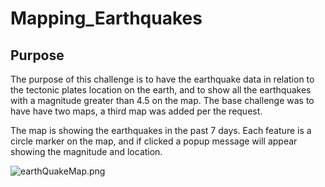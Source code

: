 # Mapping_Earthquakes

## Purpose
The purpose of this challenge is to have the earthquake data in relation to the tectonic plates location on the earth, and to show all the earthquakes with a magnitude greater than 4.5 on the map. The base challenge was to have have two maps, a third map was added per the request. 

The map is showing the earthquakes in the past 7 days. Each feature is a circle marker on the map, and if clicked a popup message will appear showing the magnitude and location.

![earthQuakeMap.png]("https://github.com/pcar22/Mapping_Earthquakes/blob/main/image/earthQuakeMap.png")
